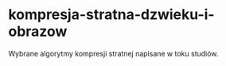 # kompresja-stratna-dzwieku-i-obrazow

Wybrane algorytmy kompresji stratnej napisane w toku studiów.
